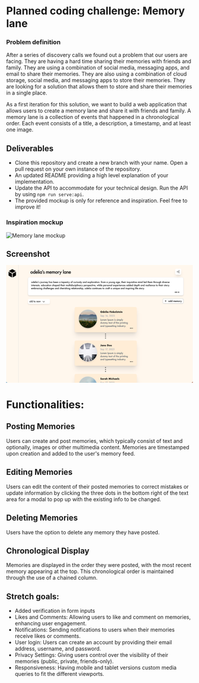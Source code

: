 # Planned coding challenge: Memory lane

### Problem definition

After a series of discovery calls we found out a problem that our users are facing. They are having a hard time sharing their memories with friends and family. They are using a combination of social media, messaging apps, and email to share their memories. They are also using a combination of cloud storage, social media, and messaging apps to store their memories. They are looking for a solution that allows them to store and share their memories in a single place.

As a first iteration for this solution, we want to build a web application that allows users to create a memory lane and share it with friends and family. A memory lane is a collection of events that happened in a chronological order. Each event consists of a title, a description, a timestamp, and at least one image.

## Deliverables

- Clone this repository and create a new branch with your name. Open a pull request on your own instance of the repository.
- An updated README providing a high level explanation of your implementation.
- Update the API to accommodate for your technical design. Run the API by using `npm run serve:api`.
- The provided mockup is only for reference and inspiration. Feel free to improve it!

### Inspiration mockup

![Memory lane mockup](./memory_lane.png)

## Screenshot

![Memory lane mockup](./src/assets/img1.png)

# Functionalities:

## Posting Memories

Users can create and post memories, which typically consist of text and optionally, images or other multimedia content.
Memories are timestamped upon creation and added to the user's memory feed.

## Editing Memories

Users can edit the content of their posted memories to correct mistakes or update information by clicking the three dots in the bottom right of the text area for a modal to pop up with the existing info to be changed.

## Deleting Memories

Users have the option to delete any memory they have posted.

## Chronological Display

Memories are displayed in the order they were posted, with the most recent memory appearing at the top.
This chronological order is maintained through the use of a chained column.

## Stretch goals:

- Added verification in form inputs
- Likes and Comments: Allowing users to like and comment on memories, enhancing user engagement.
- Notifications: Sending notifications to users when their memories receive likes or comments.
- User login: Users can create an account by providing their email address, username, and password.
- Privacy Settings: Giving users control over the visibility of their memories (public, private, friends-only).
- Responsiveness: Having mobile and tablet versions custom media queries to fit the different viewports.
